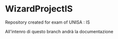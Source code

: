 # WizardProjectIS
Repository created for exam of UNISA : IS


All'intenro di questo branch andrà la documentazione

